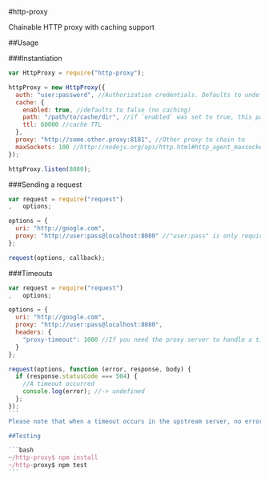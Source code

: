 #http-proxy

Chainable HTTP proxy with caching support

##Usage

###Instantiation

```javascript
var HttpProxy = require("http-proxy");

httpProxy = new HttpProxy({
  auth: "user:password", //Authorization credentials. Defaults to undefined (no authorization required)
  cache: {
    enabled: true, //defaults to false (no caching)
    path: "/path/to/cache/dir", //if `enabled` was set to true, this path must be specified, otherwise, an Error will be thrown.
    ttl: 60000 //cache TTL
  },
  proxy: "http://some.other.proxy:8181", //Other proxy to chain to
  maxSockets: 100 //http://nodejs.org/api/http.html#http_agent_maxsockets, defaults to Infinity
});

httpProxy.listen(8080);
```

###Sending a request

```javascript
var request = require("request")
,   options;

options = {
  uri: "http://google.com",
  proxy: "http://user:pass@localhost:8080" //"user:pass" is only required if the proxy has enabled authentication
};

request(options, callback);
```

###Timeouts

````javascript
var request = require("request")
,   options;

options = {
  uri: "http://google.com",
  proxy: "http://user:pass@localhost:8080",
  headers: {
    "proxy-timeout": 1000 //If you need the proxy server to handle a timeout, set this header specifying the number of milliseconds
  }
};

request(options, function (error, response, body) {
  if (response.statusCode === 504) {
    //A timeout occurred
    console.log(error); //-> undefined
  };
});
```
Please note that when a timeout occurs in the upstream server, no error will be thrown by the `request` module in userland, all that happens is the proxy server responds with `504 (Gateway timeout error)` which means: _The server was acting as a gateway or proxy and did not receive a timely response from the upstream server._

##Testing

```bash
~/http-proxy$ npm install
~/http-proxy$ npm test
```
